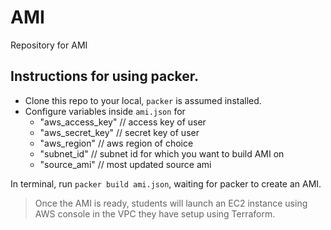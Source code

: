 # AMI

Repository for AMI

## Instructions for using packer.
* Clone this repo to your local, `packer` is assumed installed. 
* Configure variables inside `ami.json` for 
  *  "aws_access_key" // access key of user
  *  "aws_secret_key" // secret key of user
  *  "aws_region" // aws region of choice
  *  "subnet_id" // subnet id for which you want to build AMI on
  *  "source_ami" // most updated source ami

In terminal, run `packer build ami.json`, waiting for packer to create an AMI.


> Once the AMI is ready, students will launch an EC2 instance using AWS console in the VPC they have setup using Terraform. 
